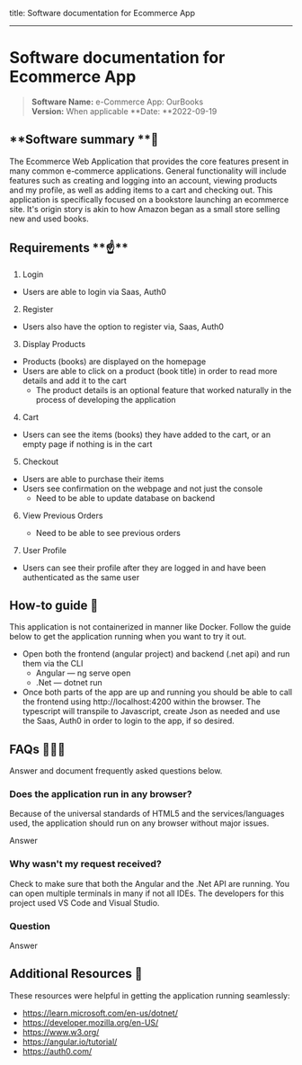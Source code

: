
title: Software documentation for Ecommerce App

---

# Software documentation for Ecommerce App

> **Software Name:** e-Commerce App: OurBooks  
> **Version:** When applicable
> **Date: **2022-09-19

## **Software summary **👀

The Ecommerce Web Application that provides the core features present in many common e-commerce applications. General functionality will include features such as creating and logging into an account, viewing products and my profile, as well as adding items to a cart and checking out. This application is specifically focused on a bookstore launching an ecommerce site. It's origin story is akin to how Amazon began as a small store selling new and used books.

## **Requirements \*\***☝️\*\*

1.  Login

-   Users are able to login via Saas, Auth0

2.  Register

-   Users also have the option to register via, Saas, Auth0

3.  Display Products

-   Products (books) are displayed on the homepage
-   Users are able to click on a product (book title) in order to read more details and add it to the cart
    -   The product details is an optional feature that worked naturally in the process of developing the application

4.  Cart

-   Users can see the items (books) they have added to the cart, or an empty page if nothing is in the cart

5.  Checkout

-   Users are able to purchase their items
-   Users see confirmation on the webpage and not just the console
    -   Need to be able to update database on backend

6.  View Previous Orders

    -   Need to be able to see previous orders

7.  User Profile

-   Users can see their profile after they are logged in and have been authenticated as the same user

## How-to guide 🐣

This application is not containerized in manner like Docker. Follow the guide below to get the application running when you want to try it out.

-   Open both the frontend (angular project) and backend (.net api) and run them via the CLI
    -   Angular — ng serve open
    -   .Net — dotnet run
-   Once both parts of the app are up and running you should be able to call the frontend using http&#x3A;//localhost:4200 within the browser. The typescript will transpile to Javascript, create Json as needed and use the Saas, Auth0 in order to login to the app, if so desired.

## FAQs 🙋🏽‍♂️

Answer and document frequently asked questions below.

### Does the application run in any browser?

Because of the universal standards of HTML5 and the services/languages used, the application should run on any browser without major issues.

Answer

### Why wasn't my request received?

Check to make sure that both the Angular and the .Net API are running. You can open multiple terminals in many if not all IDEs. The developers for this project used VS Code and Visual Studio.

### Question

Answer

## Additional Resources 🧩

These resources were helpful in getting the application running seamlessly:

-   <https://learn.microsoft.com/en-us/dotnet/>
-   <https://developer.mozilla.org/en-US/>
-   <https://www.w3.org/>
-   <https://angular.io/tutorial/>
-   <https://auth0.com/>
